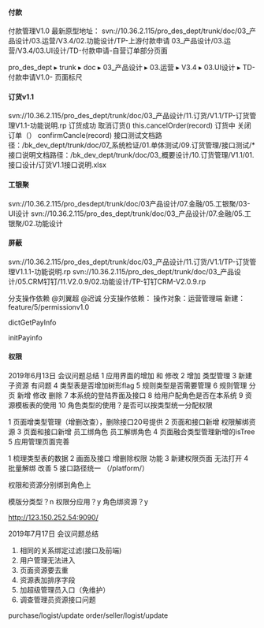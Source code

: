 #### 付款
付款管理V1.0 最新原型地址：
svn://10.36.2.115/pro_des_dept/trunk/doc/03_产品设计/03.运营/V3.4/02.功能设计/TP-上游付款申请
03_产品设计/03.运营/V3.4/03.UI设计/TD-付款申请-自营订单部分页面

pro_des_dept⁩ ▸ ⁨trunk⁩ ▸ ⁨doc⁩ ▸ ⁨03_产品设计⁩ ▸ ⁨03.运营⁩ ▸ ⁨V3.4⁩ ▸ ⁨03.UI设计 ⁩▸ ⁨TD-付款申请V1.0- 页面标尺⁩

#### 订货v1.1
svn://10.36.2.115/pro_des_dept/trunk/doc/03_产品设计/11.订货/V1.1/TP-订货管理V1.1-功能说明.rp
订货成功
  取消订货()
    this.cancelOrder(record)
订货中
  关闭订单（）
    confirmCancle(record)
接口测试文档路径：/bk_dev_dept/trunk/doc/07_系统检证/01.单体测试/09.订货管理/接口测试/*
接口说明文档路径：/bk_dev_dept/trunk/doc/03_概要设计/10.订货管理/V1.1/01.接口设计/订货V1.1接口说明.xlsx    

#### 工银聚
svn://10.36.2.115/pro_desdept/trunk/doc/03产品设计/07.金融/05.工银聚/03-UI设计
svn://10.36.2.115/pro_des_dept/trunk/doc/03_产品设计/07.金融/05.工银聚/02.功能设计

#### 屏蔽
svn://10.36.2.115/pro_des_dept/trunk/doc/03_产品设计/11.订货/V1.1/TP-订货管理V1.1.1-功能说明.rp
svn://10.36.2.115/pro_des_dept/trunk/doc/03_产品设计/05.CRM钉钉/11.V2.0.9/02.功能设计/TP-钉钉CRM-V2.0.9.rp

分支操作依赖
@刘翼超 @迟诚 
分支操作依赖：
操作对象：运营管理端
新建：feature/5/permissionv1.0

dictGetPayInfo

initPayinfo

#### 权限
>
  2019年6月13日 会议问题总结
1 应用界面的增加 和 修改
2 增加 类型管理
3 新建子资源 有问题
4 类型表是否增加树形flag
5 规则类型是否需要管理
6 规则管理 分页 新增 修改 删除
7 本系统的登陆界面及接口
8 给用户配角色是否在本系统
9 资源模板表的使用
10 角色类型的使用？是否可以按类型统一分配权限
>
>
1 页面增类型管理（增删改查），删除接口20号提供
2 页面和接口新增 权限解绑资源
3 页面和接口新增 员工绑角色 员工解绑角色
4 页面融合类型管理新增的isTree
5 应用管理页面完善
>
>
1 梳理类型表的数据
2 画面及接口 增删除权限 功能
3 新建权限页面 无法打开
4 批量解绑 改善
5 接口路径统一 （/platform/）
>

权限和资源分别绑到角色上

模版分类型？n
权限分应用？y 
角色绑资源？y

http://123.150.252.54:9090/

2019年7月17日 会议问题总结
1. 相同的关系绑定过滤(接口及前端)
2. 用户管理无法进入
3. 页面资源要去重
4. 资源表加排序字段
5. 加超级管理员入口（免维护）
6. 调查管理员资源接口问题

purchase/logist/update order/seller/logist/update